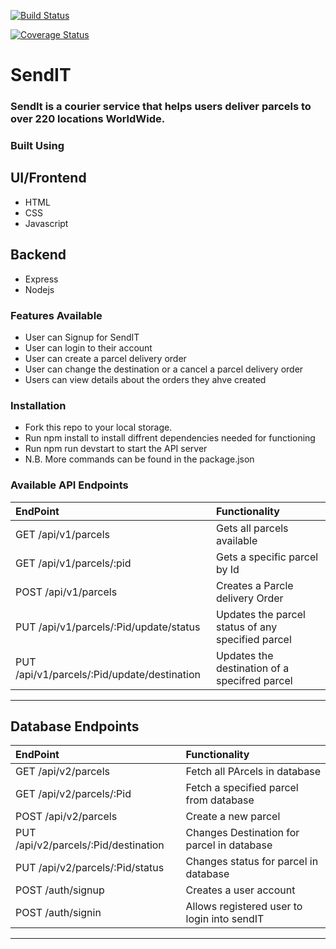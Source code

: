 [![Build Status](https://travis-ci.org/kwizeraelvis/SendIT.svg?branch=develop)](https://travis-ci.org/kwizeraelvis/SendIT)

[![Coverage Status](https://coveralls.io/repos/github/kwizeraelvis/SendIT/badge.svg?branch=develop)](https://coveralls.io/github/kwizeraelvis/SendIT?branch=develop)

# SendIT

### SendIt is a courier service that helps users deliver parcels to over 220 locations WorldWide.

### Built Using

## UI/Frontend

- HTML
- CSS
- Javascript

## Backend

- Express
- Nodejs

### Features Available

- User can Signup for SendIT
- User can login to their account
- User can create a parcel delivery order
- User can change the destination or a cancel a parcel delivery order
- Users can view details about the orders they ahve created

### Installation

- Fork this repo to your local storage.
- Run npm install to install diffrent dependencies needed for functioning
- Run npm run devstart to start the API server
- N.B. More commands can be found in the package.json 

### Available API Endpoints

| EndPoint                                    | Functionality                                         |
|:--------------------------------------------|:------------------------------------------------------|
|GET /api/v1/parcels                          | Gets all parcels available                            |
|GET /api/v1/parcels/:pid                     | Gets a specific parcel by Id                          |
|POST /api/v1/parcels                         | Creates a Parcle delivery Order                       |
|PUT /api/v1/parcels/:Pid/update/status       | Updates the parcel status of any specified parcel     |
|PUT /api/v1/parcels/:Pid/update/destination  | Updates the destination of a specifred parcel         |
-------------------------------------------------------------------------------------------------------

## Database Endpoints

| EndPoint                                    | Functionality                                         |
|:--------------------------------------------|:------------------------------------------------------|
|GET /api/v2/parcels                          | Fetch all PArcels in database                         |
|GET /api/v2/parcels/:Pid                     | Fetch a specified parcel from database                |
|POST /api/v2/parcels                         | Create a new parcel                                   |
|PUT /api/v2/parcels/:Pid/destination         | Changes Destination for parcel in database            |
|PUT /api/v2/parcels/:Pid/status              | Changes status for parcel in database                 |
|POST /auth/signup                            | Creates a user account                                |
|POST /auth/signin                            | Allows registered user to login into sendIT           |
-------------------------------------------------------------------------------------------------------
